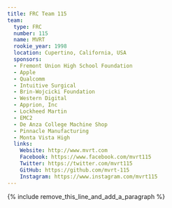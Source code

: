```yaml
---
title: FRC Team 115
team:
  type: FRC
  number: 115
  name: MVRT
  rookie_year: 1998
  location: Cupertino, California, USA
  sponsors:
  - Fremont Union High School Foundation
  - Apple
  - Qualcomm
  - Intuitive Surgical
  - Brin-Wojcicki Foundation
  - Western Digital
  - Apprion, Inc
  - Lockheed Martin
  - EMC2
  - De Anza College Machine Shop
  - Pinnacle Manufacturing
  - Monta Vista High
  links:
    Website: http://www.mvrt.com
    Facebook: https://www.facebook.com/mvrt115
    Twitter: https://twitter.com/mvrt115
    GitHub: https://github.com/mvrt-115
    Instagram: https://www.instagram.com/mvrt115
---
```


{% include remove_this_line_and_add_a_paragraph %}